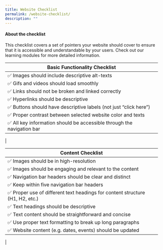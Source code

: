 ```yaml
---
title: Website Checklist
permalink: /website-checklist/
description: ""
---
```

#### **About the checklist**

This checklist covers a set of pointers your website should cover to ensure that it is accessible and understandable by your users. Check out our learning modules for more detailed information.

| Basic Functionality Checklist |
| -------- |
| ✅ Images should include descriptive alt-texts
| ✅ Gifs and videos should load smoothly
| ✅ Links should not be broken and linked correctly
| ✅ Hyperlinks should be descriptive
| ✅ Buttons should have descriptive labels (not just “click here”)
| ✅ Proper contrast between selected website color and texts
| ✅ All key information should be accessible through the navigation bar
| 



| Content Checklist |
| -------- |
| ✅ Images should be in high-resolution    
| ✅ Images should be engaging and relevant to the content
| ✅ Navigation bar headers should be clear and distinct
| ✅ Keep within five navigation bar headers
| ✅ Proper use of different text headings for content structure  (H1, H2, etc.) 
| ✅ Text headings should be descriptive
| ✅ Text content should be straightforward and concise
| ✅ Use proper text formatting to break up long paragraphs
| ✅ Website content (e.g. dates, events) should be updated
|